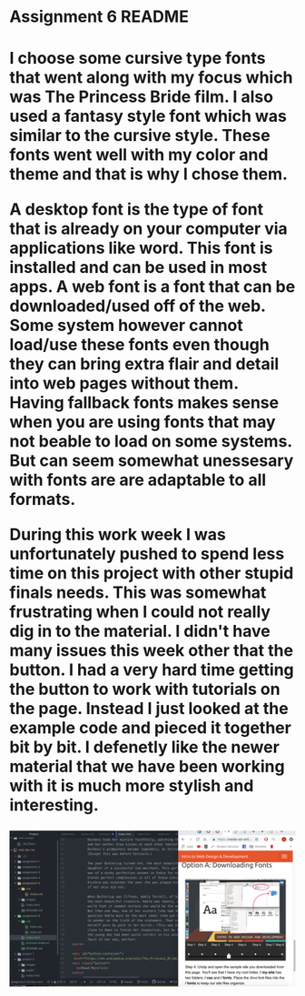 <h1> Assignment 6 README <h1/>
<p>
  I choose some cursive type fonts that went along with my focus which was The Princess Bride film. I also used a fantasy style font which was similar to the cursive style. These fonts went well with my color and theme and that is why I chose them.
</p>

<p>
  A desktop font is the type of font that is already on your computer via applications like word. This font is installed and can be used in most apps. A web font is a font that can be downloaded/used off of the web. Some system however cannot load/use these fonts even though they can bring extra flair and detail into web pages without them. Having fallback fonts makes sense when you are using fonts that may not beable to load on some systems. But can seem somewhat unessesary with fonts are are adaptable to all formats.
</p>

<p>
  During this work week I was unfortunately pushed to spend less time on this project with other stupid finals needs. This was somewhat frustrating when I could not really dig in to the material. I didn't have many issues this week other that the button. I had a very hard time getting the button to work with tutorials on the page. Instead I just looked at the example code and pieced it together bit by bit. I defenetly like the newer material that we have been working with it is much more stylish and interesting.
  <p/>

  <img src="./images/Untitled.png" />
